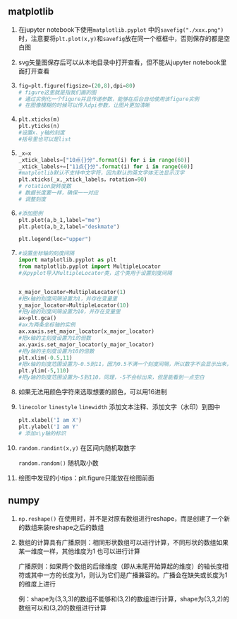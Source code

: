 ## matplotlib

1. 在jupyter notebook下使用`matplotlib.pyplot` 中的`savefig("./xxx.png")`时，注意要将`plt.plot(x,y)`和`savefig`放在同一个框框中，否则保存的都是空白图

2. svg矢量图保存后可以从本地目录中打开查看，但不能从jupyter notebook里面打开查看

3. ```python
   fig=plt.figure(figsize=(20,8),dpi=80)
   # figure这里就是指我们画的图
   # 通过实例化一个figure并且传递参数，能够在后台自动使用该figure实例
   # 在图像模糊的时候可以传入dpi参数，让图片更加清晰
   ```

4. ```python
   plt.xticks(m)
   plt.yticks(n)
   #设置x、y轴的刻度
   #括号里也可以是list
   ```

5. ```python
   _x=x
   _xtick_labels=["10点{}分".format(i) for i in range(60)]
   _xtick_labels+=["11点{}分".format(i) for i in range(60)]
   #matplotlib默认不支持中文字符，因为默认的英文字体无法显示汉字
   plt.xticks(_x,_xtick_labels，rotation=90) 
   # rotation旋转度数
   # 数据长度要一样，确保一一对应
   # 调整刻度
   ```

6. ```python
   #添加图例
   plt.plot(a,b_1,label="me")
   plt.plot(a,b_2,label="deskmate")

   plt.legend(loc="upper")
   ```
   
7. ```python
   #设置坐标轴的刻度间隔
   import matplotlib.pyplot as plt
   from matplotlib.pyplot import MultipleLocator
   #从pyplot导入MultipleLocator类，这个类用于设置刻度间隔
   
   
   x_major_locator=MultipleLocator(1)
   #把x轴的刻度间隔设置为1，并存在变量里
   y_major_locator=MultipleLocator(10)
   #把y轴的刻度间隔设置为10，并存在变量里
   ax=plt.gca()
   #ax为两条坐标轴的实例
   ax.xaxis.set_major_locator(x_major_locator)
   #把x轴的主刻度设置为1的倍数
   ax.yaxis.set_major_locator(y_major_locator)
   #把y轴的主刻度设置为10的倍数
   plt.xlim(-0.5,11)
   #把x轴的刻度范围设置为-0.5到11，因为0.5不满一个刻度间隔，所以数字不会显示出来，但是能看到一点空白
   plt.ylim(-5,110)
   #把y轴的刻度范围设置为-5到110，同理，-5不会标出来，但是能看到一点空白
   ```

8. 如果无法用颜色字符来选取想要的颜色，可以用16进制

9. `linecolor`  `linestyle`   `linewidth` 添加文本注释、添加文字（水印）到图中

   ```python
   plt.xlabel('I am X')
   plt.ylabel('I am Y'
   # 添加x\y轴的标识
   ```

   

10. `random.randint(x,y)` 在区间内随机取数字

    `random.random()` 随机取小数

11. 绘图中发现的小tips：plt.figure只能放在绘图前面



## numpy

1. `np.reshape()` 在使用时，并不是对原有数组进行reshape，而是创建了一个新的数组来装reshape之后的数组

2. 数组的计算具有广播原则：相同形状数组可以进行计算，不同形状的数组如果某一维度一样，其他维度为1 也可以进行计算

   广播原则：如果两个数组的后缘维度（即从末尾开始算起的维度）的轴长度相符或其中一方的长度为1，则认为它们是广播兼容的。广播会在缺失或长度为1的维度上进行

   例：shape为(3,3,3)的数组不能够和(3,2)的数组进行计算，shape为(3,3,2)的数组可以和(3,2)的数组进行计算